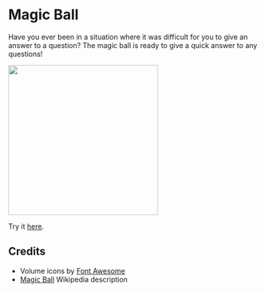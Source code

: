 # Magic Ball

Have you ever been in a situation where it was difficult for you to give an answer to a question? The magic ball is ready to give a quick answer to any questions!

<img src="./screen.gif" width="300"></img>

Try it <a target="_blank" href="https://vladimir.vovk.in/magic-ball/magic-ball.html">here</a>.

## Credits

- Volume icons by <a target="_blank" href="https://fontawesome.com/">Font Awesome</a>
- <a target="_blank" href="https://en.wikipedia.org/wiki/Magic_8-Ball">Magic Ball</a> Wikipedia description
